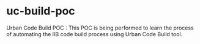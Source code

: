 # uc-build-poc
Urban Code Build POC :
This POC is being performed to learn the process of automating the IIB code build process using Urban Code Build tool.
